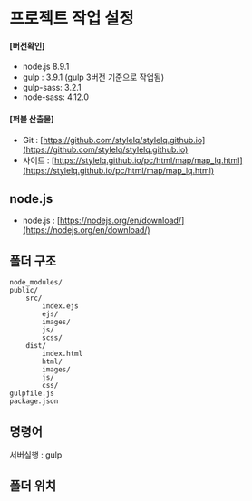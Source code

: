 # 프로젝트 작업 설정


#### [버전확인]
- node.js 8.9.1 
- gulp : 3.9.1 (gulp 3버전 기준으로 작업됨)
- gulp-sass: 3.2.1
- node-sass: 4.12.0

#### [퍼블 산출물]
- Git : [https://github.com/stylelq/stylelq.github.io](https://github.com/stylelq/stylelq.github.io)
- 사이트 : [https://stylelq.github.io/pc/html/map/map_lq.html](https://stylelq.github.io/pc/html/map/map_lq.html)

## node.js 
* node.js : [https://nodejs.org/en/download/](https://nodejs.org/en/download/)

## 폴더 구조
    node_modules/
    public/
    	src/
    	    index.ejs
    		ejs/
    		images/
    		js/
    		scss/
    	dist/
    		index.html
    		html/
    		images/
    		js/
    		css/
    gulpfile.js
    package.json

## 명령어
서버실행 : gulp

## 폴더 위치


